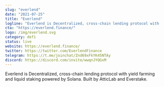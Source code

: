 ```yaml
---
slug: "everlend"
date: "2021-07-25"
title: "Everlend"
logline: "Everlend is Decentralized, cross-chain lending protocol with yield farming and liquid staking powered by Solana. Built by AtticLab and Everstake."
cta: "https://everlend.finance/"
logo: /img/everlend.svg
category: defi
status: live
website: https://everlend.finance/	
twitter: https://twitter.com/EverlendFinance
telegram: https://t.me/joinchat/Znd69xFkYK45NTAy			
discord: https://discord.com/invite/wwqnJYQGxM
---
```


Everlend is Decentralized, cross-chain lending protocol with yield farming and liquid staking powered by Solana. Built by AtticLab and Everstake.
